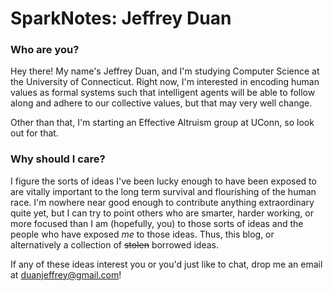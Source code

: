 # SparkNotes: Jeffrey Duan 

### Who are you?
Hey there! My name's Jeffrey Duan, and I'm studying Computer Science at the University of Connecticut. Right now, I'm interested in encoding human values as formal systems such that intelligent agents will be able to follow along and adhere to our collective values, but that may very well change. 

Other than that, I'm starting an Effective Altruism group at UConn, so look out for that.

### Why should I care?
I figure the sorts of ideas I've been lucky enough to have been exposed to are vitally important to the long term survival and flourishing of the human race. I'm nowhere near good enough to contribute anything extraordinary quite yet, but I can try to point others who are smarter, harder working, or more focused than I am (hopefully, you) to those sorts of ideas and the people who have exposed *me* to those ideas. Thus, this blog, or alternatively a collection of ~~stolen~~ borrowed ideas.

If any of these ideas interest you or you'd just like to chat, drop me an email at duanjeffrey@gmail.com!
